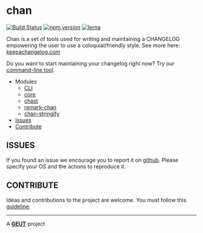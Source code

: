 # chan

[![Build Status](https://travis-ci.org/geut/chan.svg?branch=master)](https://travis-ci.org/geut/chan)
[![npm version](https://badge.fury.io/js/%40geut%2Fchan.svg)](https://badge.fury.io/js/%40geut%2Fchan)
[![lerna](https://img.shields.io/badge/maintained%20with-lerna-cc00ff.svg)](https://lernajs.io/)

Chan is a set of tools used for writing and maintaining a CHANGELOG empowering the user to use a coloquial/friendly style.
See more here: [keepachangelog.com](http://keepachangelog.com/)

Do you want to start maintaining your changelog right now? Try our [command-line tool](./packages/chan).

- Modules
  - [CLI](./packages/chan)
  - [core](./packages/chan-core)
  - [chast](./packages/chast)
  - [remark-chan](./packages/remark-chan)
  - [chan-stringify](./packages/chan-stringify)
- [Issues](#issues)
- [Contribute](#contribute)

## <a name="issues"></a> ISSUES

If you found an issue we encourage you to report it on [github](https://github.com/geut/chan/issues). Please specify your OS and the actions to reproduce it.

## <a name="contribute"></a> CONTRIBUTE

Ideas and contributions to the project are welcome. You must follow this [guideline](https://github.com/geut/chan/blob/master/CONTRIBUTING.md).
___

A [**GEUT**](http://geutstudio.com/) project
